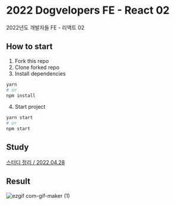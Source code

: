 # 2022 Dogvelopers FE - React 02

2022년도 개발자들 FE - 리액트 02


## How to start

1. Fork this repo
2. Clone forked repo
3. Install dependencies 
   
```bash
yarn
# or
npm install
```

4. Start project

```bash
yarn start
# or 
npm start
```


## Study

[스터디 정리 / 2022.04.28](docs/README.md)


## Result

![ezgif com-gif-maker (1)](https://user-images.githubusercontent.com/63100352/167296185-5d7f1769-77f2-4761-abb0-3ad46efec606.gif)